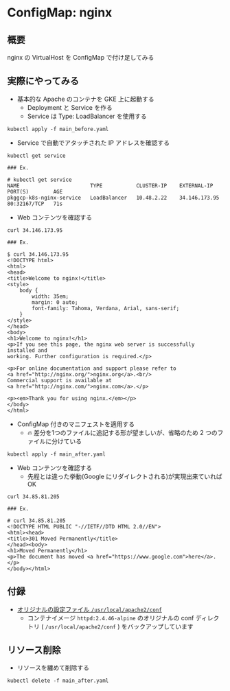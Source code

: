 # ConfigMap: nginx

## 概要

nginx の VirtualHost を ConfigMap で付け足してみる

## 実際にやってみる

+ 基本的な Apache のコンテナを GKE 上に起動する
  + Deployment と Service を作る
  + Service は Type: LoadBalancer を使用する

```
kubectl apply -f main_before.yaml
```

+ Service で自動でアタッチされた IP アドレスを確認する

```
kubectl get service
```
```
### Ex.

# kubectl get service
NAME                       TYPE           CLUSTER-IP    EXTERNAL-IP     PORT(S)        AGE
pkggcp-k8s-nginx-service   LoadBalancer   10.48.2.22    34.146.173.95   80:32167/TCP   71s
```

+ Web コンテンツを確認する

```
curl 34.146.173.95
```
```
### Ex.

$ curl 34.146.173.95
<!DOCTYPE html>
<html>
<head>
<title>Welcome to nginx!</title>
<style>
    body {
        width: 35em;
        margin: 0 auto;
        font-family: Tahoma, Verdana, Arial, sans-serif;
    }
</style>
</head>
<body>
<h1>Welcome to nginx!</h1>
<p>If you see this page, the nginx web server is successfully installed and
working. Further configuration is required.</p>

<p>For online documentation and support please refer to
<a href="http://nginx.org/">nginx.org</a>.<br/>
Commercial support is available at
<a href="http://nginx.com/">nginx.com</a>.</p>

<p><em>Thank you for using nginx.</em></p>
</body>
</html>
```

+ ConfigMap 付きのマニフェストを適用する
  + :fire: 差分を1つのファイルに追記する形が望ましいが、省略のため 2 つのファイルに分けている

```
kubectl apply -f main_after.yaml
```

+ Web コンテンツを確認する
  + 先程とは違った挙動(Google にリダイレクトされる)が実現出来ていれば OK

```
curl 34.85.81.205
```
```
### Ex.

# curl 34.85.81.205
<!DOCTYPE HTML PUBLIC "-//IETF//DTD HTML 2.0//EN">
<html><head>
<title>301 Moved Permanently</title>
</head><body>
<h1>Moved Permanently</h1>
<p>The document has moved <a href="https://www.google.com">here</a>.</p>
</body></html>
```

## 付録

+ [オリジナルの設定ファイル `/usr/local/apache2/conf`](./conf)
  + コンテナイメージ `httpd:2.4.46-alpine` のオリジナルの conf ディレクトリ ( `/usr/local/apache2/conf` ) をバックアップしています

## リソース削除

+ リソースを纏めて削除する

```
kubectl delete -f main_after.yaml
```
